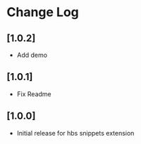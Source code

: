 # Change Log

## [1.0.2]

- Add demo

## [1.0.1]

- Fix Readme

## [1.0.0]

- Initial release for hbs snippets extension
